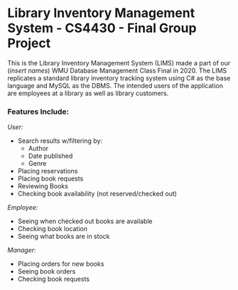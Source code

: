 # Library Inventory Management System - CS4430 - Final Group Project

This is the Library Inventory Management System (LIMS) made a part of our 
(*insert names*) WMU Database Management Class Final in 2020. The LIMS 
replicates a standard library inventory tracking system using C# as the 
base language and MySQL as the DBMS. The intended users of the application 
are employees at a library as well as library customers. 

### Features Include: ####
*User:*
+ Search results w/filtering by:
    + Author
    + Date published
    + Genre
+ Placing reservations
+ Placing book requests
+ Reviewing Books
+ Checking book availability (not reserved/checked out)

*Employee:*
+ Seeing when checked out books are available
+ Checking book location
+ Seeing what books are in stock

*Manager:*
+ Placing orders for new books
+ Seeing book orders
+ Checking book requests

